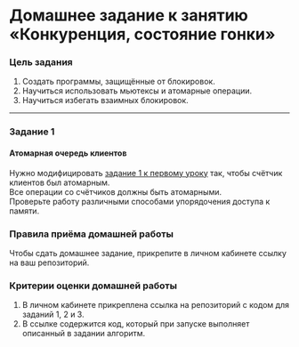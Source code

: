 # Домашнее задание к занятию «Конкуренция, состояние гонки»

### Цель задания

1. Создать программы, защищённые от блокировок. 
2. Научиться использовать мьютексы и атомарные операции.
3. Научиться избегать взаимных блокировок.

------

### Задание 1

#### Атомарная очередь клиентов

Нужно модифицировать [задание 1 к первому уроку](../01/01) так, чтобы счётчик клиентов был атомарным.<br/>
Все операции со счётчиков должны быть атомарными.<br/>
Проверьте работу различными способами упорядочения доступа к памяти.

### Правила приёма домашней работы

Чтобы сдать домашнее задание, прикрепите в личном кабинете ссылку на ваш репозиторий.

### Критерии оценки домашней работы

1. В личном кабинете прикреплена ссылка на репозиторий с кодом для заданий 1, 2 и 3.
2. В ссылке содержится код, который при запуске выполняет описанный в задании алгоритм.



